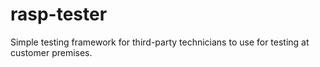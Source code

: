 # rasp-tester
Simple testing framework for third-party technicians to use for testing at customer premises. 
